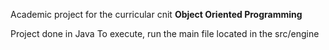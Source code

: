 Academic project for the curricular cnit <b>Object Oriented Programming</b>

Project done in Java
To execute, run the main file located in the src/engine
